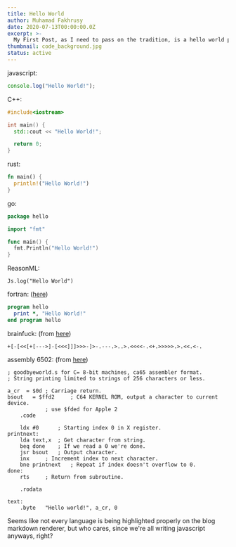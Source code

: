 ```yaml
---
title: Hello World
author: Muhamad Fakhrusy
date: 2020-07-13T00:00:00.0Z
excerpt: >-
  My First Post, as I need to pass on the tradition, is a hello world post.
thumbnail: code_background.jpg
status: active
---
```


javascript:

```javascript
console.log("Hello World!");
```

C++:

```cpp
#include<iostream>

int main() {
  std::cout << "Hello World!";

  return 0;
}
```

rust:

```rust
fn main() {
  println!("Hello World!")
}
```

go:

```go
package hello

import "fmt"

func main() {
  fmt.Println("Hello World!")
}
```

ReasonML:

```reason
Js.log("Hello World")
```

fortran: ([here](https://en.wikibooks.org/wiki/Fortran/Hello_world))

```fortran
program hello
  print *, "Hello World!"
end program hello

```

brainfuck: (from [here](https://esolangs.org/wiki/Hello_world_program_in_esoteric_languages))

```brainfuck
+[-[<<[+[--->]-[<<<]]]>>>-]>-.---.>..>.<<<<-.<+.>>>>>.>.<<.<-.
```

assembly 6502: (from [here](https://rosettacode.org/wiki/Hello_world/Text#6502_Assembly))

```asm6502
; goodbyeworld.s for C= 8-bit machines, ca65 assembler format.
; String printing limited to strings of 256 characters or less.

a_cr  = $0d ; Carriage return.
bsout	= $ffd2		; C64 KERNEL ROM, output a character to current device.
			; use $fded for Apple 2
	.code

	ldx #0		; Starting index 0 in X register.
printnext:
	lda text,x	; Get character from string.
	beq done	; If we read a 0 we're done.
	jsr bsout	; Output character.
	inx		; Increment index to next character.
	bne printnext	; Repeat if index doesn't overflow to 0.
done:
	rts		; Return from subroutine.

	.rodata

text:
	.byte	"Hello world!", a_cr, 0
```

Seems like not every language is being highlighted properly on the blog markdown renderer, but who cares, since we're all writing javascript anyways, right?
